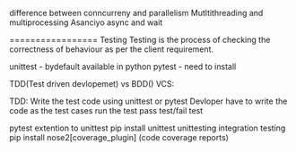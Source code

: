 difference between conncurreny and parallelism
Mutltithreading and multiprocessing
Asanciyo
async and wait


=================
Testing
Testing is the process of checking the correctness of behaviour as per the client requirement.

unittest - bydefault available in python
pytest - need to install 

TDD(Test driven devlopemet) vs BDD()
VCS:

TDD:
Write the test code  using unittest or pytest
Devloper have to write the code as the test cases
run the test
    pass test/fail test


pytest
extention to unittest
pip install unittest
    unittesting
    integration testing
pip install nose2[coverage_plugin] (code coverage reports)

